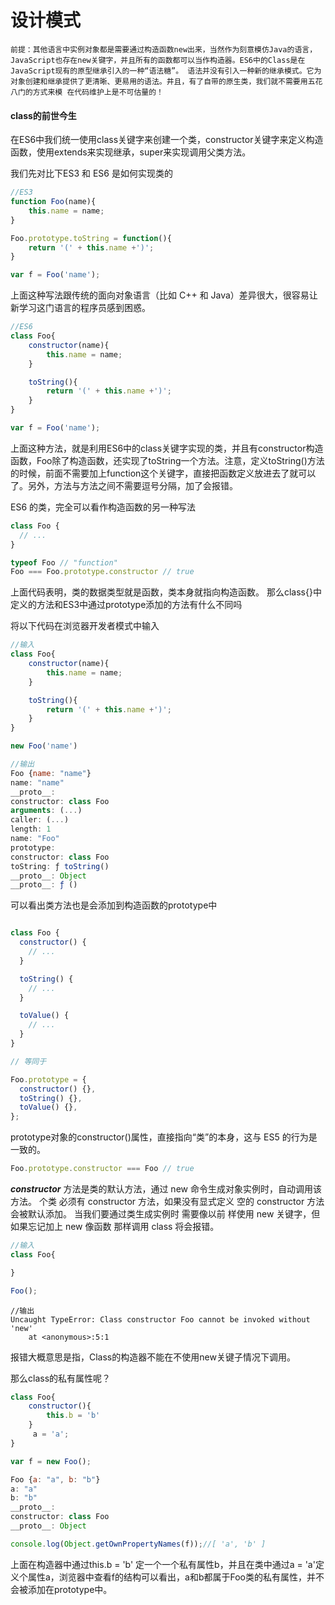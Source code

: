 # 设计模式

`前提：其他语言中实例对象都是需要通过构造函数new出来，当然作为刻意模仿Java的语言，JavaScript也存在new关键字，并且所有的函数都可以当作构造器。ES6中的Class是在JavaScript现有的原型继承引入的一种“语法糖”。 语法并没有引入一种新的继承模式。它为对象创建和继承提供了更清晰、更易用的语法。井且，有了自带的原生类，我们就不需要用五花八门的方式来模 在代码维护上是不可估量的！`
#### class的前世今生
在ES6中我们统一使用class关键字来创建一个类，constructor关键字来定义构造函数，使用extends来实现继承，super来实现调用父类方法。

我们先对比下ES3 和 ES6 是如何实现类的

``` javascript
//ES3
function Foo(name){
    this.name = name;
}

Foo.prototype.toString = function(){
    return '(' + this.name +')';
}

var f = Foo('name');
```
上面这种写法跟传统的面向对象语言（比如 C++ 和 Java）差异很大，很容易让新学习这门语言的程序员感到困惑。

``` javascript
//ES6
class Foo{
    constructor(name){
        this.name = name;
    }

    toString(){
        return '(' + this.name +')';
    }
}

var f = Foo('name');
```
上面这种方法，就是利用ES6中的class关键字实现的类，并且有constructor构造函数，Foo除了构造函数，还实现了toString一个方法。注意，定义toString()方法的时候，前面不需要加上function这个关键字，直接把函数定义放进去了就可以了。另外，方法与方法之间不需要逗号分隔，加了会报错。

ES6 的类，完全可以看作构造函数的另一种写法
``` javascript
class Foo {
  // ...
}

typeof Foo // "function"
Foo === Foo.prototype.constructor // true
```
上面代码表明，类的数据类型就是函数，类本身就指向构造函数。
那么class{}中定义的方法和ES3中通过prototype添加的方法有什么不同吗

将以下代码在浏览器开发者模式中输入

```javascript
//输入
class Foo{
    constructor(name){
        this.name = name;
    }

    toString(){
        return '(' + this.name +')';
    }
}

new Foo('name')

//输出
Foo {name: "name"}
name: "name"
__proto__:
constructor: class Foo
arguments: (...)
caller: (...)
length: 1
name: "Foo"
prototype:
constructor: class Foo
toString: ƒ toString()
__proto__: Object
__proto__: ƒ ()

```
可以看出类方法也是会添加到构造函数的prototype中

```javascript

class Foo {
  constructor() {
    // ...
  }

  toString() {
    // ...
  }

  toValue() {
    // ...
  }
}

// 等同于

Foo.prototype = {
  constructor() {},
  toString() {},
  toValue() {},
};

```
prototype对象的constructor()属性，直接指向“类”的本身，这与 ES5 的行为是一致的。
```javascript
Foo.prototype.constructor === Foo // true
```
***constructor*** 方法是类的默认方法，通过 new 命令生成对象实例时，自动调用该方法。 个类
必须有 constructor 方法，如果没有显式定义 空的 constructor 方法会被默认添加。
当我们要通过类生成实例时 需要像以前 样使用 new 关键字，但如果忘记加上 new 像函数
那样调用 class 将会报错。

```javascript
//输入
class Foo{

}

Foo();

```
```
//输出
Uncaught TypeError: Class constructor Foo cannot be invoked without 'new'
    at <anonymous>:5:1
```
报错大概意思是指，Class的构造器不能在不使用new关键子情况下调用。

那么class的私有属性呢？
```javascript
class Foo{
    constructor(){
        this.b = 'b'
    }
     a = 'a';
}

var f = new Foo();

Foo {a: "a", b: "b"}
a: "a"
b: "b"
__proto__:
constructor: class Foo
__proto__: Object

console.log(Object.getOwnPropertyNames(f));//[ 'a', 'b' ]

```
上面在构造器中通过this.b = 'b' 定一个一个私有属性b，并且在类中通过a = 'a'定义个属性a，浏览器中查看f的结构可以看出，a和b都属于Foo类的私有属性，并不会被添加在prototype中。
